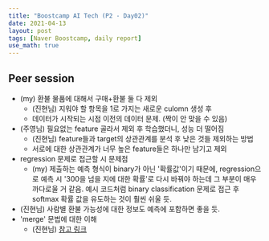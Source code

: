 ```yaml
---
title: "Boostcamp AI Tech (P2 - Day02)"
date: 2021-04-13
layout: post
tags: [Naver Boostcamp, daily report]
use_math: true
---
```


## Peer session
* (my) 환불 물품에 대해서 구매+환불 둘 다 제외
    * (진현님) 지워야 할 항목을 1로 가지는 새로운 culomn 생성 후
    * 데이터가 시작되는 시점 이전의 데이터 문제. (짝이 안 맞을 수 있음)
* (주영님) 필요없는 feature 골라서 제외 후 학습했더니, 성능 더 떨어짐
    * (진현님) feature들과 target의 상관관계를 분석 후 낮은 것들 제외하는 방법
    * 서로에 대한 상관관계가 너무 높은 feature들은 하나만 남기고 제외
* regression 문제로 접근할 시 문제점
    * (my) 제출하는 예측 형식이 binary가 아닌 '확률값'이기 때문에, regression으로 예측 시 '300을 넘을 지에 대한 확률'로 다시 바꿔야 하는데 그 부분이 매우 까다로울 거 같음. 예시 코드처럼 binary classification 문제로 접근 후 softmax 확률 값을 유도하는 것이 훨씬 쉬울 듯.
* (진현님) 사람별 환불 가능성에 대한 정보도 예측에 포함하면 좋을 듯.
* 'merge' 문법에 대한 이해
    * (진현님) [참고 링크](https://rfriend.tistory.com/258)